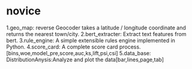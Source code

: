 # novice

1.geo_map: reverse Geocoder takes a latitude / longitude coordinate and returns the nearest town/city.
2.bert_extracter: Extract text features from bert.
3.rule_engine: A simple extensible rules engine implemented in Python.
4.score_card: A complete score card process.[bins,woe,model_pre,score,auc,ks,lift,psi,csi]
5.data_base: DistributionAnysis:Analyze and plot the data[bar,lines,page,tab]